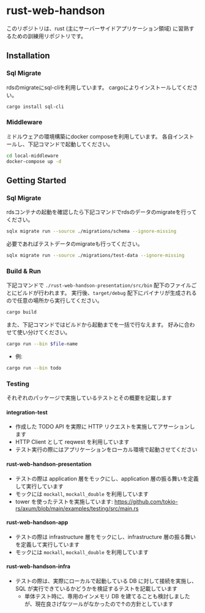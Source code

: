 # rust-web-handson

このリポジトリは、rust (主にサーバーサイドアプリケーション領域) に習熟するための訓練用リポジトリです。

## Installation


### Sql Migrate

rdsのmigrateにsql-cliを利用しています。
cargoによりインストールしてください。

```bash
cargo install sql-cli
```

### Middleware

ミドルウェアの環境構築にdocker composeを利用しています。
各自インストールし、下記コマンドで起動してください。

```bash
cd local-middleware
docker-compose up -d
```


## Getting Started


### Sql Migrate

rdsコンテナの起動を確認したら下記コマンドでrdsのデータのmigrateを行ってください。

```bash
sqlx migrate run --source ./migrations/schema --ignore-missing
```

必要であればテストデータのmigrateも行ってください。

```bash
sqlx migrate run --source ./migrations/test-data --ignore-missing
```

### Build & Run

下記コマンドで `./rust-web-handson-presentation/src/bin` 配下のファイルごとにビルドが行われます。
実行後、`target/debug` 配下にバイナリが生成されるので任意の場所から実行してください。

```bash
cargo build
```

また、下記コマンドではビルドから起動までを一括で行なえます。
好みに合わせて使い分けてください。

```bash
cargo run --bin $file-name
```
* 例:
```bash
cargo run --bin todo
```

### Testing
それぞれのパッケージで実施しているテストとその概要を記載します

#### integration-test
* 作成した TODO API を実際に HTTP リクエストを実施してアサーションします
* HTTP Client として reqwest を利用しています
* テスト実行の際にはアプリケーションをローカル環境で起動させてください

#### rust-web-handson-presentation
* テストの際は application 層をモックにし、application 層の振る舞いを定義して実行しています
* モックには `mockall`, `mockall_double` を利用しています
* tower を使ったテストを実施しています: https://github.com/tokio-rs/axum/blob/main/examples/testing/src/main.rs

#### rust-web-handson-app
* テストの際は infrastructure 層をモックにし、infrastructure 層の振る舞いを定義して実行しています
* モックには `mockall`, `mockall_double` を利用しています

#### rust-web-handson-infra
* テストの際は、実際にローカルで起動している DB に対して接続を実施し、SQL が実行できているかどうかを検証するテストを記載しています
  * 単体テスト時に、専用のインメモリ DB を建てることも検討しましたが、現在良さげなツールがなかったので↑の方針としています